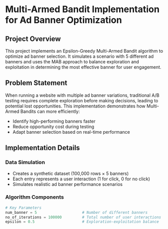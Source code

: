 # Multi-Armed Bandit Implementation for Ad Banner Optimization

## Project Overview
This project implements an Epsilon-Greedy Multi-Armed Bandit algorithm to optimize ad banner selection. It simulates a scenario with 5 different ad banners and uses the MAB approach to balance exploration and exploitation in determining the most effective banner for user engagement.

## Problem Statement
When running a website with multiple ad banner variations, traditional A/B testing requires complete exploration before making decisions, leading to potential lost opportunities. This implementation demonstrates how Multi-Armed Bandits can more efficiently:
- Identify high-performing banners faster
- Reduce opportunity cost during testing
- Adapt banner selection based on real-time performance

## Implementation Details

### Data Simulation
- Creates a synthetic dataset (100,000 rows × 5 banners)
- Each entry represents a user interaction (1 for click, 0 for no click)
- Simulates realistic ad banner performance scenarios

### Algorithm Components
```python
# Key Parameters
num_banner = 5                    # Number of different banners
no_of_iterations = 100000         # Total number of user interactions
epsilon = 0.5                     # Exploration-exploitation balance
